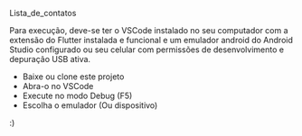 Lista_de_contatos

Para execução, deve-se ter o VSCode instalado no seu computador com a extensão do Flutter instalada e funcional e um emulador android do Android Studio configurado ou seu celular com permissões de desenvolvimento e depuração USB ativa.
- Baixe ou clone este projeto
- Abra-o no VSCode
- Execute no modo Debug (F5)
- Escolha o emulador (Ou dispositivo)

:)

